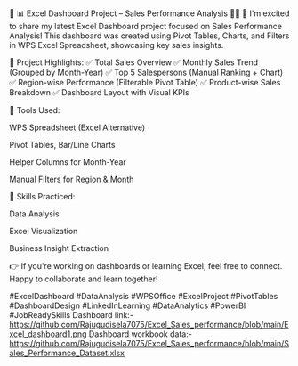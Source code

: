 🔹 📊 Excel Dashboard Project – Sales Performance Analysis 🔹🔹
🚀 I'm excited to share my latest Excel Dashboard project focused on Sales Performance Analysis!
This dashboard was created using Pivot Tables, Charts, and Filters in WPS Excel Spreadsheet, showcasing key sales insights.

💼 Project Highlights:
✅ Total Sales Overview
✅ Monthly Sales Trend (Grouped by Month-Year)
✅ Top 5 Salespersons (Manual Ranking + Chart)
✅ Region-wise Performance (Filterable Pivot Table)
✅ Product-wise Sales Breakdown
✅ Dashboard Layout with Visual KPIs

📌 Tools Used:

WPS Spreadsheet (Excel Alternative)

Pivot Tables, Bar/Line Charts

Helper Columns for Month-Year

Manual Filters for Region & Month

🎯 Skills Practiced:

Data Analysis

Excel Visualization

Business Insight Extraction

👉 If you're working on dashboards or learning Excel, feel free to connect. Happy to collaborate and learn together!

#ExcelDashboard #DataAnalysis #WPSOffice #ExcelProject #PivotTables #DashboardDesign #LinkedInLearning #DataAnalytics #PowerBI #JobReadySkills
Dashboard link:- https://github.com/Rajugudisela7075/Excel_Sales_performance/blob/main/Excel_dashboard1.png
Dashboard workbook data:-https://github.com/Rajugudisela7075/Excel_Sales_performance/blob/main/Sales_Performance_Dataset.xlsx
